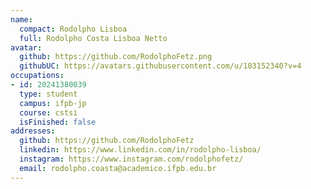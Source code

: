 ```yaml
---
name:
  compact: Rodolpho Lisboa
  full: Rodolpho Costa Lisboa Netto
avatar:
  github: https://github.com/RodolphoFetz.png
  githubUC: https://avatars.githubusercontent.com/u/103152340?v=4
occupations:
- id: 20241380039
  type: student
  campus: ifpb-jp
  course: cstsi
  isFinished: false
addresses:
  github: https://github.com/RodolphoFetz
  linkedin: https://www.linkedin.com/in/rodolpho-lisboa/
  instagram: https://www.instagram.com/rodolphofetz/
  email: rodolpho.coasta@academico.ifpb.edu.br
---
```

